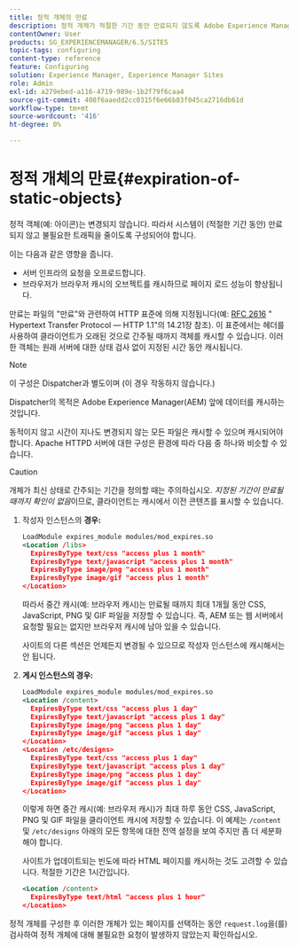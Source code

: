 ```yaml
---
title: 정적 개체의 만료
description: 정적 개체가 적절한 기간 동안 만료되지 않도록 Adobe Experience Manager을 구성하는 방법에 대해 알아봅니다.
contentOwner: User
products: SG_EXPERIENCEMANAGER/6.5/SITES
topic-tags: configuring
content-type: reference
feature: Configuring
solution: Experience Manager, Experience Manager Sites
role: Admin
exl-id: a279ebed-a116-4719-989e-1b2f79f6caa4
source-git-commit: 408f6aaedd2cc0315f6e66b83f045ca2716db61d
workflow-type: tm+mt
source-wordcount: '416'
ht-degree: 0%

---
```


# 정적 개체의 만료{#expiration-of-static-objects}

정적 객체(예: 아이콘)는 변경되지 않습니다. 따라서 시스템이 (적절한 기간 동안) 만료되지 않고 불필요한 트래픽을 줄이도록 구성되어야 합니다.

이는 다음과 같은 영향을 줍니다.

* 서버 인프라의 요청을 오프로드합니다.
* 브라우저가 브라우저 캐시의 오브젝트를 캐시하므로 페이지 로드 성능이 향상됩니다.

만료는 파일의 &quot;만료&quot;와 관련하여 HTTP 표준에 의해 지정됩니다(예: [RFC 2616](https://www.ietf.org/rfc/rfc2616.txt) &quot; Hypertext Transfer Protocol — HTTP 1.1&quot;의 14.21장 참조). 이 표준에서는 헤더를 사용하여 클라이언트가 오래된 것으로 간주될 때까지 객체를 캐시할 수 있습니다. 이러한 객체는 원래 서버에 대한 상태 검사 없이 지정된 시간 동안 캐시됩니다.

>[!NOTE]
>
>이 구성은 Dispatcher과 별도이며 (이 경우 작동하지 않습니다.)
>
>Dispatcher의 목적은 Adobe Experience Manager(AEM) 앞에 데이터를 캐시하는 것입니다.

동적이지 않고 시간이 지나도 변경되지 않는 모든 파일은 캐시할 수 있으며 캐시되어야 합니다. Apache HTTPD 서버에 대한 구성은 환경에 따라 다음 중 하나와 비슷할 수 있습니다.

>[!CAUTION]
>
>개체가 최신 상태로 간주되는 기간을 정의할 때는 주의하십시오. *지정된 기간이 만료될 때까지 확인이 없음*&#x200B;이므로, 클라이언트는 캐시에서 이전 콘텐츠를 표시할 수 있습니다.

1. 작성자 인스턴스의 **경우:**

   ```xml
   LoadModule expires_module modules/mod_expires.so
   <Location /libs>
     ExpiresByType text/css "access plus 1 month"
     ExpiresByType text/javascript "access plus 1 month"
     ExpiresByType image/png "access plus 1 month"
     ExpiresByType image/gif "access plus 1 month"
   </Location>
   ```

   따라서 중간 캐시(예: 브라우저 캐시)는 만료될 때까지 최대 1개월 동안 CSS, JavaScript, PNG 및 GIF 파일을 저장할 수 있습니다. 즉, AEM 또는 웹 서버에서 요청할 필요는 없지만 브라우저 캐시에 남아 있을 수 있습니다.

   사이트의 다른 섹션은 언제든지 변경될 수 있으므로 작성자 인스턴스에 캐시해서는 안 됩니다.

1. **게시 인스턴스의 경우:**

   ```xml
   LoadModule expires_module modules/mod_expires.so
   <Location /content>
     ExpiresByType text/css "access plus 1 day"
     ExpiresByType text/javascript "access plus 1 day"
     ExpiresByType image/png "access plus 1 day"
     ExpiresByType image/gif "access plus 1 day"
   </Location>
   <Location /etc/designs>
     ExpiresByType text/css "access plus 1 day"
     ExpiresByType text/javascript "access plus 1 day"
     ExpiresByType image/png "access plus 1 day"
     ExpiresByType image/gif "access plus 1 day"
   </Location>
   ```

   이렇게 하면 중간 캐시(예: 브라우저 캐시)가 최대 하루 동안 CSS, JavaScript, PNG 및 GIF 파일을 클라이언트 캐시에 저장할 수 있습니다. 이 예제는 `/content` 및 `/etc/designs` 아래의 모든 항목에 대한 전역 설정을 보여 주지만 좀 더 세분화해야 합니다.

   사이트가 업데이트되는 빈도에 따라 HTML 페이지를 캐시하는 것도 고려할 수 있습니다. 적절한 기간은 1시간입니다.

   ```xml
   <Location /content>
     ExpiresByType text/html "access plus 1 hour"
   </Location>
   ```

정적 개체를 구성한 후 이러한 개체가 있는 페이지를 선택하는 동안 `request.log`을(를) 검사하여 정적 개체에 대해 불필요한 요청이 발생하지 않았는지 확인하십시오.
